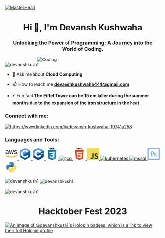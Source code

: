 [![MasterHead](https://i.pinimg.com/originals/76/e9/23/76e9238fca30a0fc41b6f5fac75b516b.jpg)](https://www.linkedin.com/in/devansh-kushwaha-19741a258)
<h1 align="center">Hi 👋, I'm Devansh Kushwaha</h1>
<h3 align="center">Unlocking the Power of Programming: A Journey into the World of Coding.</h3>
<img align="right" alt="Coding" width="400" src="https://media.tenor.com/rePDfDWO3XoAAAAd/hacking.gif">


<p align="left"> <img src="https://komarev.com/ghpvc/?username=devanshkush1&label=Profile%20views&color=0e75b6&style=flat" alt="devanshkush1" /> </p>


- 💬 Ask me about **Cloud Computing**

- 📫 How to reach me **devanshkushwaha444@gmail.com**

- ⚡ Fun fact **The Eiffel Tower can be 15 cm taller during the summer months due to the expansion of the iron structure in the heat.**

<h3 align="left">Connect with me:</h3>
<p align="left">
<a href="https://linkedin.com/in/https://www.linkedin.com/in/devansh-kushwaha-19741a258" target="blank"><img align="center" src="https://raw.githubusercontent.com/rahuldkjain/github-profile-readme-generator/master/src/images/icons/Social/linked-in-alt.svg" alt="https://www.linkedin.com/in/devansh-kushwaha-19741a258" height="30" width="40" /></a>
</p>

<h3 align="left">Languages and Tools:</h3>
<p align="left"> <a href="https://aws.amazon.com" target="_blank" rel="noreferrer"> <img src="https://raw.githubusercontent.com/devicons/devicon/master/icons/amazonwebservices/amazonwebservices-original-wordmark.svg" alt="aws" width="40" height="40"/> </a> <a href="https://www.cprogramming.com/" target="_blank" rel="noreferrer"> <img src="https://raw.githubusercontent.com/devicons/devicon/master/icons/c/c-original.svg" alt="c" width="40" height="40"/> </a> <a href="https://www.w3schools.com/cpp/" target="_blank" rel="noreferrer"> <img src="https://raw.githubusercontent.com/devicons/devicon/master/icons/cplusplus/cplusplus-original.svg" alt="cplusplus" width="40" height="40"/> </a> <a href="https://www.w3schools.com/css/" target="_blank" rel="noreferrer"> <img src="https://raw.githubusercontent.com/devicons/devicon/master/icons/css3/css3-original-wordmark.svg" alt="css3" width="40" height="40"/> </a> <a href="https://cloud.google.com" target="_blank" rel="noreferrer"> <img src="https://www.vectorlogo.zone/logos/google_cloud/google_cloud-icon.svg" alt="gcp" width="40" height="40"/> </a> <a href="https://www.w3.org/html/" target="_blank" rel="noreferrer"> <img src="https://raw.githubusercontent.com/devicons/devicon/master/icons/html5/html5-original-wordmark.svg" alt="html5" width="40" height="40"/> </a> <a href="https://developer.mozilla.org/en-US/docs/Web/JavaScript" target="_blank" rel="noreferrer"> <img src="https://raw.githubusercontent.com/devicons/devicon/master/icons/javascript/javascript-original.svg" alt="javascript" width="40" height="40"/> </a> <a href="https://kubernetes.io" target="_blank" rel="noreferrer"> <img src="https://www.vectorlogo.zone/logos/kubernetes/kubernetes-icon.svg" alt="kubernetes" width="40" height="40"/> </a> <a href="https://www.microsoft.com/en-us/sql-server" target="_blank" rel="noreferrer"> <img src="https://www.svgrepo.com/show/303229/microsoft-sql-server-logo.svg" alt="mssql" width="40" height="40"/> </a> <a href="https://www.photoshop.com/en" target="_blank" rel="noreferrer"> <img src="https://raw.githubusercontent.com/devicons/devicon/master/icons/photoshop/photoshop-line.svg" alt="photoshop" width="40" height="40"/> </a> <a href="https://www.python.org" target="_blank" rel="noreferrer"> <img src="https://raw.githubusercontent.com/devicons/devicon/master/icons/python/python-original.svg" alt="python" width="40" height="40"/> </a> </p>

<p><img align="left" src="https://github-readme-stats.vercel.app/api/top-langs?username=devanshkush1&show_icons=true&locale=en&layout=compact" alt="devanshkush1" /></p>

<p>&nbsp;<img align="center" src="https://github-readme-stats.vercel.app/api?username=devanshkush1&show_icons=true&locale=en" alt="devanshkush1" /></p>

<p><img align="center" src="https://github-readme-streak-stats.herokuapp.com/?user=devanshkush1&" alt="devanshkush1" /></p>

<h1 align="center">Hacktober Fest 2023 </h1>



[![An image of @devanshkush1's Holopin badges, which is a link to view their full Holopin profile](https://holopin.me/devanshkush1)](https://holopin.io/@devanshkush1)

